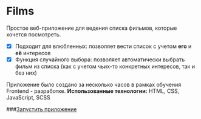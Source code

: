 # Films
Простое веб-приложение для ведения списка фильмов, которые хочется посмотреть.
- [x] Подходит для влюбленных: позволяет вести список с учетом **его** и **её** интересов
- [x] Функция случайного выбора: позволяет автоматически выбрать фильм из списка (как с учетом чьих-то конкретных интересов, так и без них)

Приложение было создано за несколько часов в рамках обучения Frontend - разработке.
**Использованные технологии:** HTML, CSS, JavaScript, SCSS

###[Запустить приложение](https://yashin.xyz/apps/films)
